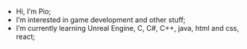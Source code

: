-  Hi, I’m Pio;
-  I’m interested in game development and other stuff;
-  I’m currently learning Unreal Engine, C, C#, C++, java, html and css, react;
